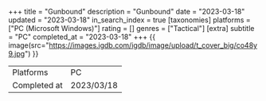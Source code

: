 +++
title = "Gunbound"
description = "Gunbound"
date = "2023-03-18"
updated = "2023-03-18"
in_search_index = true
[taxonomies]
platforms = ["PC (Microsoft Windows)"]
rating = []
genres = ["Tactical"]
[extra]
subtitle = "PC"
completed_at = "2023-03-18"
+++
{{ image(src="https://images.igdb.com/igdb/image/upload/t_cover_big/co48y9.jpg") }}

|              |            |
| ------------ | ---------- |
| Platforms    | PC |
| Completed at | 2023/03/18 |


